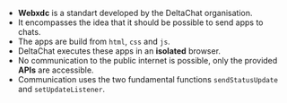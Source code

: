 - **Webxdc** is a standart developed by the DeltaChat organisation.
- It encompasses the idea that it should be possible to send apps to chats.
- The apps are build from `html`, `css` and `js`.
- DeltaChat executes these apps in an **isolated** browser.
- No communication to the public internet is possible, only the provided **APIs** are accessible.
- Communication uses the two fundamental functions `sendStatusUpdate` and `setUpdateListener`.
